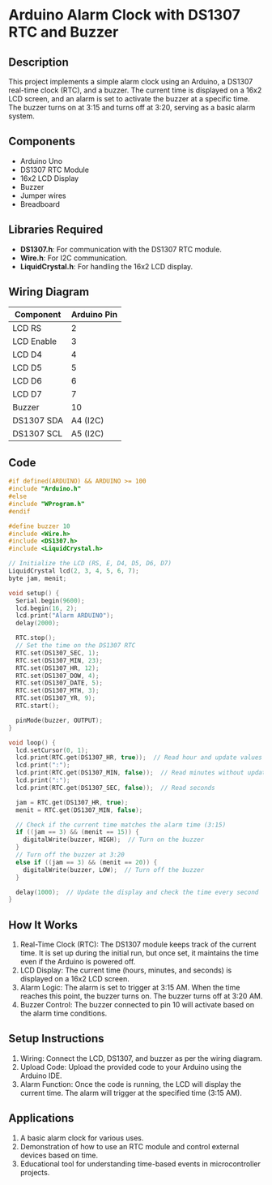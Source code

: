 # Arduino Alarm Clock with DS1307 RTC and Buzzer

## Description

This project implements a simple alarm clock using an Arduino, a DS1307 real-time clock (RTC), and a buzzer. The current time is displayed on a 16x2 LCD screen, and an alarm is set to activate the buzzer at a specific time. The buzzer turns on at 3:15 and turns off at 3:20, serving as a basic alarm system.

## Components

- Arduino Uno
- DS1307 RTC Module
- 16x2 LCD Display
- Buzzer
- Jumper wires
- Breadboard

## Libraries Required

- **DS1307.h**: For communication with the DS1307 RTC module.
- **Wire.h**: For I2C communication.
- **LiquidCrystal.h**: For handling the 16x2 LCD display.

## Wiring Diagram

| Component  | Arduino Pin |
| ---------- | ----------- |
| LCD RS     | 2           |
| LCD Enable | 3           |
| LCD D4     | 4           |
| LCD D5     | 5           |
| LCD D6     | 6           |
| LCD D7     | 7           |
| Buzzer     | 10          |
| DS1307 SDA | A4 (I2C)    |
| DS1307 SCL | A5 (I2C)    |

## Code

```cpp
#if defined(ARDUINO) && ARDUINO >= 100
#include "Arduino.h"
#else
#include "WProgram.h"
#endif

#define buzzer 10
#include <Wire.h>
#include <DS1307.h>
#include <LiquidCrystal.h>

// Initialize the LCD (RS, E, D4, D5, D6, D7)
LiquidCrystal lcd(2, 3, 4, 5, 6, 7);
byte jam, menit;

void setup() {
  Serial.begin(9600);
  lcd.begin(16, 2);
  lcd.print("Alarm ARDUINO");
  delay(2000);

  RTC.stop();
  // Set the time on the DS1307 RTC
  RTC.set(DS1307_SEC, 1);
  RTC.set(DS1307_MIN, 23);
  RTC.set(DS1307_HR, 12);
  RTC.set(DS1307_DOW, 4);
  RTC.set(DS1307_DATE, 5);
  RTC.set(DS1307_MTH, 3);
  RTC.set(DS1307_YR, 9);
  RTC.start();

  pinMode(buzzer, OUTPUT);
}

void loop() {
  lcd.setCursor(0, 1);
  lcd.print(RTC.get(DS1307_HR, true));  // Read hour and update values
  lcd.print(":");
  lcd.print(RTC.get(DS1307_MIN, false));  // Read minutes without updating
  lcd.print(":");
  lcd.print(RTC.get(DS1307_SEC, false));  // Read seconds

  jam = RTC.get(DS1307_HR, true);
  menit = RTC.get(DS1307_MIN, false);

  // Check if the current time matches the alarm time (3:15)
  if ((jam == 3) && (menit == 15)) {
    digitalWrite(buzzer, HIGH);  // Turn on the buzzer
  }
  // Turn off the buzzer at 3:20
  else if ((jam == 3) && (menit == 20)) {
    digitalWrite(buzzer, LOW);  // Turn off the buzzer
  }

  delay(1000);  // Update the display and check the time every second
}
```

## How It Works

1. Real-Time Clock (RTC): The DS1307 module keeps track of the current time. It is set up during the initial run, but once set, it maintains the time even if the Arduino is powered off.
2. LCD Display: The current time (hours, minutes, and seconds) is displayed on a 16x2 LCD screen.
3. Alarm Logic: The alarm is set to trigger at 3:15 AM. When the time reaches this point, the buzzer turns on. The buzzer turns off at 3:20 AM.
4. Buzzer Control: The buzzer connected to pin 10 will activate based on the alarm time conditions.

## Setup Instructions

1. Wiring: Connect the LCD, DS1307, and buzzer as per the wiring diagram.
2. Upload Code: Upload the provided code to your Arduino using the Arduino IDE.
3. Alarm Function: Once the code is running, the LCD will display the current time. The alarm will trigger at the specified time (3:15 AM).

## Applications

1. A basic alarm clock for various uses.
2. Demonstration of how to use an RTC module and control external devices based on time.
3. Educational tool for understanding time-based events in microcontroller projects.
